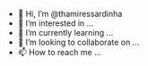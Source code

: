 - 👋 Hi, I’m @thamiressardinha
- 👀 I’m interested in ...
- 🌱 I’m currently learning ...
- 💞️ I’m looking to collaborate on ...
- 📫 How to reach me ...

<!---
thamiressardinha/thamiressardinha is a ✨ special ✨ repository because its `README.md` (this file) appears on your GitHub profile.
You can click the Preview link to take a look at your changes.
--->
